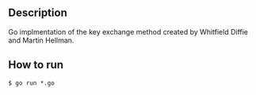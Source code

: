 ## Description

Go implmentation of the key exchange method created by Whitfield Diffie and Martin Hellman.

## How to run

```
$ go run *.go
```
